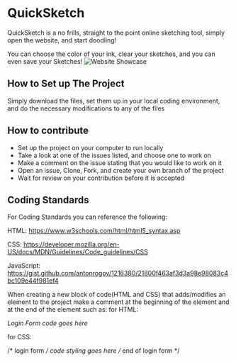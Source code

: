 

# QuickSketch
QuickSketch is a no frills, straight to the point online sketching tool, simply open the website, and start doodling!

You can choose the color of your ink, clear your sketches, and you can even save your Sketches!
![Website Showcase](https://i.imgur.com/1jiCpGJ.gif)
## How to Set up The Project
Simply download the files, set them up in your local coding environment, and do the necessary modifications to any of the files
## How to contribute
- Set up the project on your computer to run locally
- Take a look at one of the issues listed, and choose one to work on
- Make a comment on the issue stating that you would like to work on it
- Open an issue, Clone, Fork, and create your own branch of the project
- Wait for review on your contribution before it is accepted

## Coding Standards
For Coding Standards you can reference the following:

HTML: https://www.w3schools.com/html/html5_syntax.asp

CSS: https://developer.mozilla.org/en-US/docs/MDN/Guidelines/Code_guidelines/CSS

JavaScript: https://gist.github.com/antonrogov/1216380/21800f463af3d3a98e98083c4bc109e44f981ef4

When creating a new block of code(HTML and CSS) that adds/modifies an element to the project make a comment at the beginning of the element and at the end of the element such as:
for HTML:

**<!--- Login Form --->**

*Login Form code goes here*

**<!--- End of Login Form --->**


for CSS: 

/* login form */
*code styling goes here*
/* end of login form */
